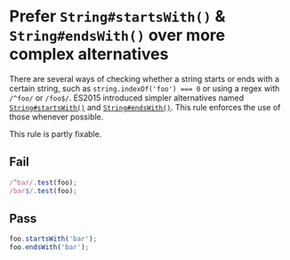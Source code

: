 # Prefer `String#startsWith()` & `String#endsWith()` over more complex alternatives

There are several ways of checking whether a string starts or ends with a certain string, such as `string.indexOf('foo') === 0` or using a regex with `/^foo/` or `/foo$/`. ES2015 introduced simpler alternatives named [`String#startsWith()`](https://developer.mozilla.org/en/docs/Web/JavaScript/Reference/Global_Objects/String/startsWith) and [`String#endsWith()`](https://developer.mozilla.org/en/docs/Web/JavaScript/Reference/Global_Objects/String/endsWith). This rule enforces the use of those whenever possible.

This rule is partly fixable.

## Fail

```js
/^bar/.test(foo);
/bar$/.test(foo);
```

## Pass

```js
foo.startsWith('bar');
foo.endsWith('bar');
```
